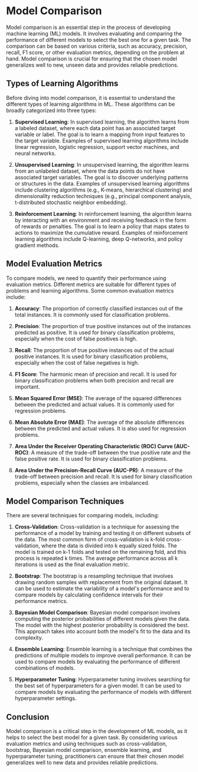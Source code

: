 # Model Comparison

Model comparison is an essential step in the process of developing machine learning (ML) models. It involves evaluating and comparing the performance of different models to select the best one for a given task. The comparison can be based on various criteria, such as accuracy, precision, recall, F1 score, or other evaluation metrics, depending on the problem at hand. Model comparison is crucial for ensuring that the chosen model generalizes well to new, unseen data and provides reliable predictions.

## Types of Learning Algorithms

Before diving into model comparison, it is essential to understand the different types of learning algorithms in ML. These algorithms can be broadly categorized into three types:

1. **Supervised Learning**: In supervised learning, the algorithm learns from a labeled dataset, where each data point has an associated target variable or label. The goal is to learn a mapping from input features to the target variable. Examples of supervised learning algorithms include linear regression, logistic regression, support vector machines, and neural networks.

2. **Unsupervised Learning**: In unsupervised learning, the algorithm learns from an unlabeled dataset, where the data points do not have associated target variables. The goal is to discover underlying patterns or structures in the data. Examples of unsupervised learning algorithms include clustering algorithms (e.g., K-means, hierarchical clustering) and dimensionality reduction techniques (e.g., principal component analysis, t-distributed stochastic neighbor embedding).

3. **Reinforcement Learning**: In reinforcement learning, the algorithm learns by interacting with an environment and receiving feedback in the form of rewards or penalties. The goal is to learn a policy that maps states to actions to maximize the cumulative reward. Examples of reinforcement learning algorithms include Q-learning, deep Q-networks, and policy gradient methods.

## Model Evaluation Metrics

To compare models, we need to quantify their performance using evaluation metrics. Different metrics are suitable for different types of problems and learning algorithms. Some common evaluation metrics include:

1. **Accuracy**: The proportion of correctly classified instances out of the total instances. It is commonly used for classification problems.

2. **Precision**: The proportion of true positive instances out of the instances predicted as positive. It is used for binary classification problems, especially when the cost of false positives is high.

3. **Recall**: The proportion of true positive instances out of the actual positive instances. It is used for binary classification problems, especially when the cost of false negatives is high.

4. **F1 Score**: The harmonic mean of precision and recall. It is used for binary classification problems when both precision and recall are important.

5. **Mean Squared Error (MSE)**: The average of the squared differences between the predicted and actual values. It is commonly used for regression problems.

6. **Mean Absolute Error (MAE)**: The average of the absolute differences between the predicted and actual values. It is also used for regression problems.

7. **Area Under the Receiver Operating Characteristic (ROC) Curve (AUC-ROC)**: A measure of the trade-off between the true positive rate and the false positive rate. It is used for binary classification problems.

8. **Area Under the Precision-Recall Curve (AUC-PR)**: A measure of the trade-off between precision and recall. It is used for binary classification problems, especially when the classes are imbalanced.

## Model Comparison Techniques

There are several techniques for comparing models, including:

1. **Cross-Validation**: Cross-validation is a technique for assessing the performance of a model by training and testing it on different subsets of the data. The most common form of cross-validation is k-fold cross-validation, where the data is divided into k equally sized folds. The model is trained on k-1 folds and tested on the remaining fold, and this process is repeated k times. The average performance across all k iterations is used as the final evaluation metric.

2. **Bootstrap**: The bootstrap is a resampling technique that involves drawing random samples with replacement from the original dataset. It can be used to estimate the variability of a model's performance and to compare models by calculating confidence intervals for their performance metrics.

3. **Bayesian Model Comparison**: Bayesian model comparison involves computing the posterior probabilities of different models given the data. The model with the highest posterior probability is considered the best. This approach takes into account both the model's fit to the data and its complexity.

4. **Ensemble Learning**: Ensemble learning is a technique that combines the predictions of multiple models to improve overall performance. It can be used to compare models by evaluating the performance of different combinations of models.

5. **Hyperparameter Tuning**: Hyperparameter tuning involves searching for the best set of hyperparameters for a given model. It can be used to compare models by evaluating the performance of models with different hyperparameter settings.

## Conclusion

Model comparison is a critical step in the development of ML models, as it helps to select the best model for a given task. By considering various evaluation metrics and using techniques such as cross-validation, bootstrap, Bayesian model comparison, ensemble learning, and hyperparameter tuning, practitioners can ensure that their chosen model generalizes well to new data and provides reliable predictions.
